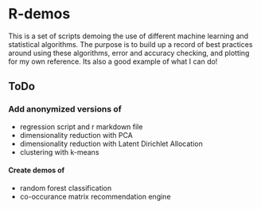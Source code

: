 # R-demos

This is a set of scripts demoing the use of different machine learning and statistical algorithms. The purpose is to build up a record of best practices around using these algorithms, error and accuracy checking, and plotting for my own reference. Its also a good example of what I can do! 

## ToDo 
### Add anonymized versions of 
- regression script and r markdown file
- dimensionality reduction with PCA
- dimensionality reduction with Latent Dirichlet Allocation
- clustering with k-means
#### Create demos of 
- random forest classification
- co-occurance matrix recommendation engine
